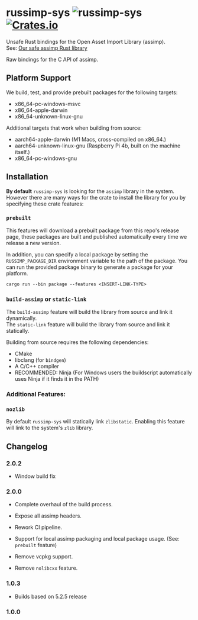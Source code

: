 # russimp-sys ![russimp-sys](https://github.com/jkvargas/russimp-sys/workflows/russimp-sys/badge.svg?branch=main) [![Crates.io](https://img.shields.io/crates/v/russimp-sys.svg)](https://crates.io/crates/russimp-sys)

Unsafe Rust bindings for the Open Asset Import Library (assimp).  
See: [Our safe assimp Rust library](https://github.com/jkvargas/russimp)

Raw bindings for the C API of assimp.

## Platform Support
We build, test, and provide prebuilt packages for the following targets:
- x86_64-pc-windows-msvc
- x86_64-apple-darwin
- x86_64-unknown-linux-gnu

Additional targets that work when building from source:
- aarch64-apple-darwin (M1 Macs, cross-compiled on x86_64.)
- aarch64-unknown-linux-gnu (Raspberry Pi 4b, built on the machine itself.)
- x86_64-pc-windows-gnu

## Installation

**By default** `russimp-sys` is looking for the `assimp` library in the system.  
However there are many ways for the crate to install the library for you by specifying these crate features:

### `prebuilt`
This features will download a prebuilt package from this repo's release page, these packages are built and published automatically every time we release a new version. 

In addition, you can specify a local package by setting the `RUSSIMP_PACKAGE_DIR` environment variable to the path of the package.
You can run the provided package binary to generate a package for your platform.

```cargo run --bin package --features <INSERT-LINK-TYPE>```

### `build-assimp` or `static-link`
The `build-assimp` feature will build the library from source and link it dynamically.  
The `static-link` feature will build the library from source and link it statically.

Building from source requires the following dependencies:
- CMake
- libclang (for `bindgen`)
- A C/C++ compiler
- RECOMMENDED: Ninja (For Windows users the buildscript automatically uses Ninja if it finds it in the PATH)

### Additional Features:

### `nozlib`

By default `russimp-sys` will statically link `zlibstatic`. Enabling this feature will link to the system's `zlib` library.

## Changelog
### 2.0.2
* Window build fix

### 2.0.0
* Complete overhaul of the build process.

* Expose all assimp headers.
* Rework CI pipeline.
* Support for local assimp packaging and local package usage. (See: `prebuilt` feature)
* Remove vcpkg support.
* Remove `nolibcxx` feature.
### 1.0.3
* Builds based on 5.2.5 release
### 1.0.0
